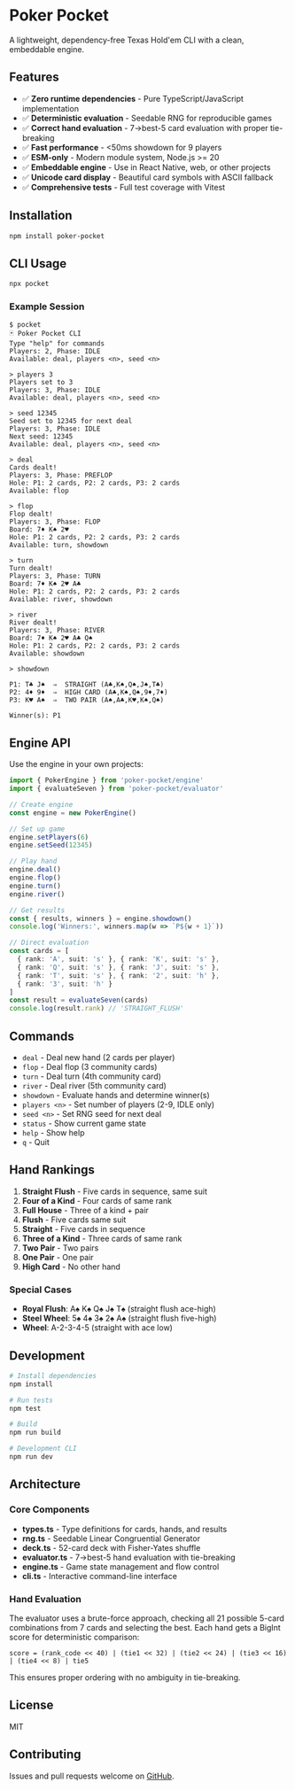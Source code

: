 # Poker Pocket

A lightweight, dependency-free Texas Hold'em CLI with a clean, embeddable engine.

## Features

- ✅ **Zero runtime dependencies** - Pure TypeScript/JavaScript implementation
- ✅ **Deterministic evaluation** - Seedable RNG for reproducible games
- ✅ **Correct hand evaluation** - 7→best-5 card evaluation with proper tie-breaking
- ✅ **Fast performance** - <50ms showdown for 9 players
- ✅ **ESM-only** - Modern module system, Node.js >= 20
- ✅ **Embeddable engine** - Use in React Native, web, or other projects
- ✅ **Unicode card display** - Beautiful card symbols with ASCII fallback
- ✅ **Comprehensive tests** - Full test coverage with Vitest

## Installation

```bash
npm install poker-pocket
```

## CLI Usage

```bash
npx pocket
```

### Example Session

```
$ pocket
🃏 Poker Pocket CLI
Type "help" for commands
Players: 2, Phase: IDLE
Available: deal, players <n>, seed <n>

> players 3
Players set to 3
Players: 3, Phase: IDLE
Available: deal, players <n>, seed <n>

> seed 12345
Seed set to 12345 for next deal
Players: 3, Phase: IDLE
Next seed: 12345
Available: deal, players <n>, seed <n>

> deal
Cards dealt!
Players: 3, Phase: PREFLOP
Hole: P1: 2 cards, P2: 2 cards, P3: 2 cards
Available: flop

> flop
Flop dealt!
Players: 3, Phase: FLOP
Board: 7♦ K♠ 2♥
Hole: P1: 2 cards, P2: 2 cards, P3: 2 cards
Available: turn, showdown

> turn
Turn dealt!
Players: 3, Phase: TURN
Board: 7♦ K♠ 2♥ A♣
Hole: P1: 2 cards, P2: 2 cards, P3: 2 cards
Available: river, showdown

> river
River dealt!
Players: 3, Phase: RIVER
Board: 7♦ K♠ 2♥ A♣ Q♠
Hole: P1: 2 cards, P2: 2 cards, P3: 2 cards
Available: showdown

> showdown

P1: T♣ J♠  ⇒  STRAIGHT (A♣,K♠,Q♠,J♠,T♣)
P2: 4♦ 9♦  ⇒  HIGH CARD (A♣,K♠,Q♠,9♦,7♦)
P3: K♥ A♠  ⇒  TWO PAIR (A♠,A♣,K♥,K♠,Q♠)

Winner(s): P1
```

## Engine API

Use the engine in your own projects:

```typescript
import { PokerEngine } from 'poker-pocket/engine'
import { evaluateSeven } from 'poker-pocket/evaluator'

// Create engine
const engine = new PokerEngine()

// Set up game
engine.setPlayers(6)
engine.setSeed(12345)

// Play hand
engine.deal()
engine.flop()
engine.turn()
engine.river()

// Get results
const { results, winners } = engine.showdown()
console.log('Winners:', winners.map(w => `P${w + 1}`))

// Direct evaluation
const cards = [
  { rank: 'A', suit: 's' }, { rank: 'K', suit: 's' },
  { rank: 'Q', suit: 's' }, { rank: 'J', suit: 's' },
  { rank: 'T', suit: 's' }, { rank: '2', suit: 'h' },
  { rank: '3', suit: 'h' }
]
const result = evaluateSeven(cards)
console.log(result.rank) // 'STRAIGHT_FLUSH'
```

## Commands

- `deal` - Deal new hand (2 cards per player)
- `flop` - Deal flop (3 community cards)
- `turn` - Deal turn (4th community card)
- `river` - Deal river (5th community card)
- `showdown` - Evaluate hands and determine winner(s)
- `players <n>` - Set number of players (2-9, IDLE only)
- `seed <n>` - Set RNG seed for next deal
- `status` - Show current game state
- `help` - Show help
- `q` - Quit

## Hand Rankings

1. **Straight Flush** - Five cards in sequence, same suit
2. **Four of a Kind** - Four cards of same rank
3. **Full House** - Three of a kind + pair
4. **Flush** - Five cards same suit
5. **Straight** - Five cards in sequence
6. **Three of a Kind** - Three cards of same rank
7. **Two Pair** - Two pairs
8. **One Pair** - One pair
9. **High Card** - No other hand

### Special Cases

- **Royal Flush**: A♠ K♠ Q♠ J♠ T♠ (straight flush ace-high)
- **Steel Wheel**: 5♠ 4♠ 3♠ 2♠ A♠ (straight flush five-high)
- **Wheel**: A-2-3-4-5 (straight with ace low)

## Development

```bash
# Install dependencies
npm install

# Run tests
npm test

# Build
npm run build

# Development CLI
npm run dev
```

## Architecture

### Core Components

- **types.ts** - Type definitions for cards, hands, and results
- **rng.ts** - Seedable Linear Congruential Generator
- **deck.ts** - 52-card deck with Fisher-Yates shuffle
- **evaluator.ts** - 7→best-5 hand evaluation with tie-breaking
- **engine.ts** - Game state management and flow control
- **cli.ts** - Interactive command-line interface

### Hand Evaluation

The evaluator uses a brute-force approach, checking all 21 possible 5-card combinations from 7 cards and selecting the best. Each hand gets a BigInt score for deterministic comparison:

```
score = (rank_code << 40) | (tie1 << 32) | (tie2 << 24) | (tie3 << 16) | (tie4 << 8) | tie5
```

This ensures proper ordering with no ambiguity in tie-breaking.

## License

MIT

## Contributing

Issues and pull requests welcome on [GitHub](https://github.com/anthropics/poker-pocket).